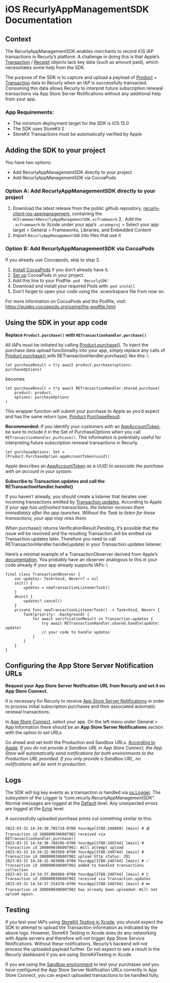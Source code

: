 # iOS RecurlyAppManagementSDK Documentation

## Context
The RecurlyAppManagementSDK enables merchants to record iOS IAP transactions in Recurly’s platform. A challenge in doing this is that Apple’s [Transaction](https://developer.apple.com/documentation/storekit/transaction) / [Receipt](https://developer.apple.com/library/archive/releasenotes/General/ValidateAppStoreReceipt/Chapters/ReceiptFields.html) objects lack key data (such as amount paid), which necessitates some help from the SDK.

The purpose of the SDK is to capture and upload a payload of [Product](https://developer.apple.com/documentation/storekit/product) + [Transaction](https://developer.apple.com/documentation/storekit/Transaction) data to Recurly when an IAP is successfully transacted. Consuming this data allows Recurly to interpret future subscription renewal transactions via App Store Server Notifications without any additional help from your app.

### App Requirements:

- The minimum deployment target for the SDK is iOS 15.0
- The SDK uses StoreKit 2
- StoreKit Transactions must be automatically verified by Apple

## Adding the SDK to your project

You have two options:

-  Add RecurlyAppManagementSDK directly to your project
- Add RecurlyAppManagementSDK via CocoaPods

### Option A: Add RecurlyAppManagementSDK directly to your project

1. Download the latest release from the public github repository, [recurly-client-ios-appmanagement](https://github.com/recurly/recurly-client-ios-appmanagement/releases), containing the `XCFrameworkRecurlyAppManagementSDK.xcframework`
2.. Add the `.xcframework` to Xcode under your app’s `.xcodeproj` > Select your app target > General > Frameworks, Libraries, and Embedded Content
3. Import `RecurlyAppManagementSDK` into files that use it

### Option B: Add RecurlyAppManagementSDK via CocoaPods

If you already use Cocoapods, skip to step 3.

1. [Install CocoaPods](https://guides.cocoapods.org/using/getting-started.html) if you don't already have it.
2. [Set up](https://guides.cocoapods.org/using/using-cocoapods.html) CocoaPods in your project.
3. Add this line to your Podfile.
`pod 'RecurlySDK'`
4. Download and install your required Pods with:
`pod install`
5. Don’t forget to open your code using the .xcworkspace file from now on.

For more information on CocoaPods and the Podfile, visit: <https://guides.cocoapods.org/using/the-podfile.html>

## Using the SDK in your app code

**Replace `Product.purchase()` with `RETransactionhandler.purchase()`**

All IAPs must be initiated by calling [Product.purchase()](https://developer.apple.com/documentation/storekit/product/3791971-purchase). To inject the purchase data upload functionality into your app, simply replace any calls of [Product.purchase() ](https://developer.apple.com/documentation/storekit/product/3791971-purchase)with RETransactionHandler.purchase() like this: \



```
let purchaseResult = try await product.purchase(options: purchaseOptions)
```


becomes


```
let purchaseResult = try await RETransactionHandler.shared.purchase(
    product: product,
    options: purchaseOptions
)
```


This wrapper function will submit your purchase to Apple as you’d expect and has the same return type, [Product](https://developer.apple.com/documentation/storekit/product).[PurchaseResult](https://developer.apple.com/documentation/storekit/product/purchaseresult).

**Recommended:** If you identify your customers with an [AppAccountToken](https://developer.apple.com/documentation/storekit/product/purchaseoption/3749440-appaccounttoken), be sure to include it in the Set of PurchaseOptions when you call `RETransactionHandler.purhcase()`. This information is potentially useful for interpreting future subscription renewal transactions in Recurly.


```
let purchaseOptions: Set = [Product.PurchaseOption.appAccountToken(uuid)]
```


Apple describes an [AppAccountToken](https://developer.apple.com/documentation/storekit/product/purchaseoption/3749440-appaccounttoken) as _a UUID to associate the purchase with an account in your system._

**Subscribe to Transaction.updates and call the RETransactionHandler.handle()**

If you haven’t already, you should create a listener that iterates over incoming transactions emitted by [Transaction.updates](https://developer.apple.com/documentation/storekit/transaction/3851206-updates). According to Apple _If your app has unfinished transactions, the listener receives them immediately after the app launches. Without the Task to listen for these transactions, your app may miss them._

When purchase() returns VerificationResult.Pending, it’s possible that the issue will be resolved and the resulting Transaction will be emitted via Transaction.updates later. Therefore you need to call RETransactionHandler.handle(update) in your Transaction.updates listener.

Here’s a minimal example of a TransactionObserver derived from Apple’s [documentation](https://developer.apple.com/documentation/storekit/transaction/3851206-updates). You probably have an observer analogous to this in your code already if your app already supports IAPs: \



```
final class TransactionObserver {
    var updates: Task<Void, Never>? = nil
    init() {
        updates = newTransactionListenerTask()
    }
    deinit {
        updates?.cancel()
    }
    private func newTransactionListenerTask() -> Task<Void, Never> {
        Task(priority: .background) {
            for await verificationResult in Transaction.updates {
                try await RETransactionHandler.shared.handle(update: update)
                // your code to handle updates
            }
        }
    }
}
```



## Configuring the App Store Server Notification URLs

**Request your App Store Server Notification URL from Recurly and set it on App Store Connect.**

It is necessary for Recurly to receive [App Store Server Notifications](https://developer.apple.com/documentation/appstoreservernotifications) in order to process initial subscription purchases and their associated automatic renewal transactions.

In [App Store Connect](https://appstoreconnect.apple.com/apps), select your app. On the left menu under General > App Information there should be an **App Store Server Notifications** section with the option to set URLs

Go ahead and set both the Production and Sandbox URLs. [According to Apple](https://help.apple.com/app-store-connect/#/dev0067a330b): _If you do not provide a Sandbox URL in App Store Connect, the App Store will automatically send notifications for both environments to the Production URL provided. If you only provide a Sandbox URL, no notifications will be sent in production._


## Logs

The SDK will log key events as a transaction is handled via [os.Logger](https://developer.apple.com/documentation/os/logger). The subsystem of the Logger is “com.recurly.RecurlyAppManagementSDK”. Normal messages are logged at the [Default](https://developer.apple.com/documentation/os/logging/generating_log_messages_from_your_code#3665947) level. Any unexpected errors are logged at the [Error](https://developer.apple.com/documentation/os/logging/generating_log_messages_from_your_code#3665947) level.

A successfully uploaded purchase prints out something similar to this:

```
2023-03-31 14:34:30.785718-0700 YourApp[3788:248889] [main] # 💰 Transaction id 2000000306007902 received via RETransactionhandler.purchase()
2023-03-31 14:34:30.788196-0700 YourApp[3788:248744] [main] # Transaction id 2000000306007902: Will attempt upload
2023-03-31 14:34:32.983560-0700 YourApp[3788:248744] [main] # Transaction id 2000000306007902 upload http status: 201
2023-03-31 14:34:32.983898-0700 YourApp[3788:248744] [main] # ✅ Transaction id 2000000306007902 added to handled transactions collection
2023-03-31 14:34:37.066866-0700 YourApp[3788:248744] [main] # 📲 Transaction id 2000000306007902 received via Transaction.updates
2023-03-31 14:34:37.554370-0700 YourApp[3788:248744] [main] # ⏭️ Transaction id 2000000306007902 has already been uploaded: Will not upload again.
```

## Testing

If you test your IAPs using [StoreKit Testing in Xcode](https://developer.apple.com/documentation/xcode/setting-up-storekit-testing-in-xcode), you should expect the SDK to attempt to upload the Transaction information as indicated by the above logs. However, StoreKit Testing in Xcode does do any networking with Apple servers and therefore will not trigger App Store Service Notifications. Without these notifications, Recurly’s backend will not process the uploaded payload further. Do not expect to see a result in the Recurly dashboard if you are using StoreKitTesting in Xcode

If you are using the [Sandbox environment](https://developer.apple.com/documentation/storekit/in-app_purchase/testing_in-app_purchases_with_sandbox) to test your purchases _and_ you have configured the App Store Server Notification URLs correctly in App Store Connect, you can expect uploaded transactions to be handled fully.















